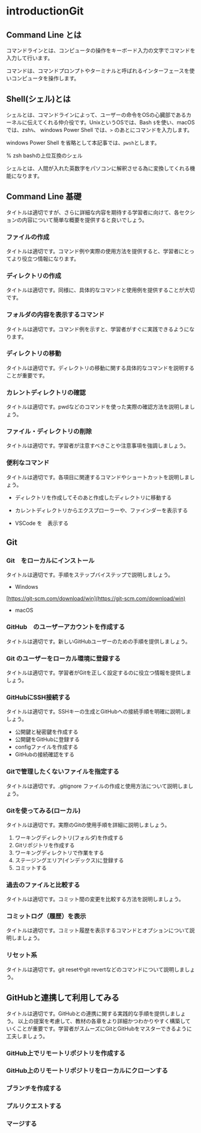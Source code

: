 # introductionGit

## Command Line とは

コマンドラインとは、コンピュータの操作をキーボード入力の文字でコマンドを入力して行います。

コマンドは、コマンドプロンプトやターミナルと呼ばれるインターフェースを使いコンピュータを操作します。

## Shell(シェル)とは

シェルとは、コマンドラインによって、ユーザーの命令をOSの心臓部であるカーネルに伝えてくれる仲介役です。UnixというOSでは、Bash `$`を使い、macOSでは、zsh`%`、 windows Power Shell では、`>` のあとにコマンドを入力します。

windows Power Shell を省略として本記事では、`pwsh`とします。

% zsh bashの上位互換のシェル

シェルとは、人間が入れた英数字をパソコンに解釈させる為に変換してくれる機能になります。

## Command Line 基礎

タイトルは適切ですが、さらに詳細な内容を期待する学習者に向けて、各セクションの内容について簡単な概要を提供すると良いでしょう。

### ファイルの作成

タイトルは適切です。コマンド例や実際の使用方法を提供すると、学習者にとってより役立つ情報になります。

### ディレクトリの作成

タイトルは適切です。同様に、具体的なコマンドと使用例を提供することが大切です。

### フォルダの内容を表示するコマンド

タイトルは適切です。コマンド例を示すと、学習者がすぐに実践できるようになります。

### ディレクトリの移動

タイトルは適切です。ディレクトリの移動に関する具体的なコマンドを説明することが重要です。

### カレントディレクトリの確認

タイトルは適切です。pwdなどのコマンドを使った実際の確認方法を説明しましょう。

### ファイル・ディレクトリの削除

タイトルは適切です。学習者が注意すべきことや注意事項を強調しましょう。

### 便利なコマンド

タイトルは適切です。各項目に関連するコマンドやショートカットを説明しましょう。

* ディレクトリを作成してそのあと作成したディレクトリに移動する

* カレントディレクトリからエクスプローラーや、ファインダーを表示する

* VSCode を　表示する

## Git

### Git　をローカルにインストール

タイトルは適切です。手順をステップバイステップで説明しましょう。

* Windows

[https://git-scm.com/download/win](https://git-scm.com/download/win)

* macOS 

### GitHub　のユーザーアカウントを作成する

タイトルは適切です。新しいGitHubユーザーのための手順を提供しましょう。

### Git のユーザーをローカル環境に登録する

タイトルは適切です。学習者がGitを正しく設定するのに役立つ情報を提供しましょう。

### GitHubにSSH接続する

タイトルは適切です。SSHキーの生成とGitHubへの接続手順を明確に説明しましょう。

* 公開鍵と秘密鍵を作成する
* 公開鍵をGitHubに登録する
* configファイルを作成する
* GitHubの接続確認をする

### Gitで管理したくないファイルを指定する

タイトルは適切です。.gitignore ファイルの作成と使用方法について説明しましょう。

### Gitを使ってみる(ローカル)

タイトルは適切です。実際のGitの使用手順を詳細に説明しましょう。

1. ワーキングディレクトリ(フォルダ)を作成する
2. Gitリポジトリを作成する
3. ワーキングディレクトリで作業をする
4. ステージングエリア(インデックス)に登録する
5. コミットする

### 過去のファイルと比較する

タイトルは適切です。コミット間の変更を比較する方法を説明しましょう。

### コミットログ（履歴）を表示

タイトルは適切です。コミット履歴を表示するコマンドとオプションについて説明しましょう。

### リセット系

タイトルは適切です。git resetやgit revertなどのコマンドについて説明しましょう。

## GitHubと連携して利用してみる

タイトルは適切です。GitHubとの連携に関する実践的な手順を提供しましょう。
以上の提案を考慮して、教材の各章をより詳細かつわかりやすく構築していくことが重要です。学習者がスムーズにGitとGitHubをマスターできるように工夫しましょう。

### GitHub上でリモートリポジトリを作成する

### GitHub上のリモートリポジトリをローカルにクローンする

### ブランチを作成する

### プルリクエストする

### マージする


